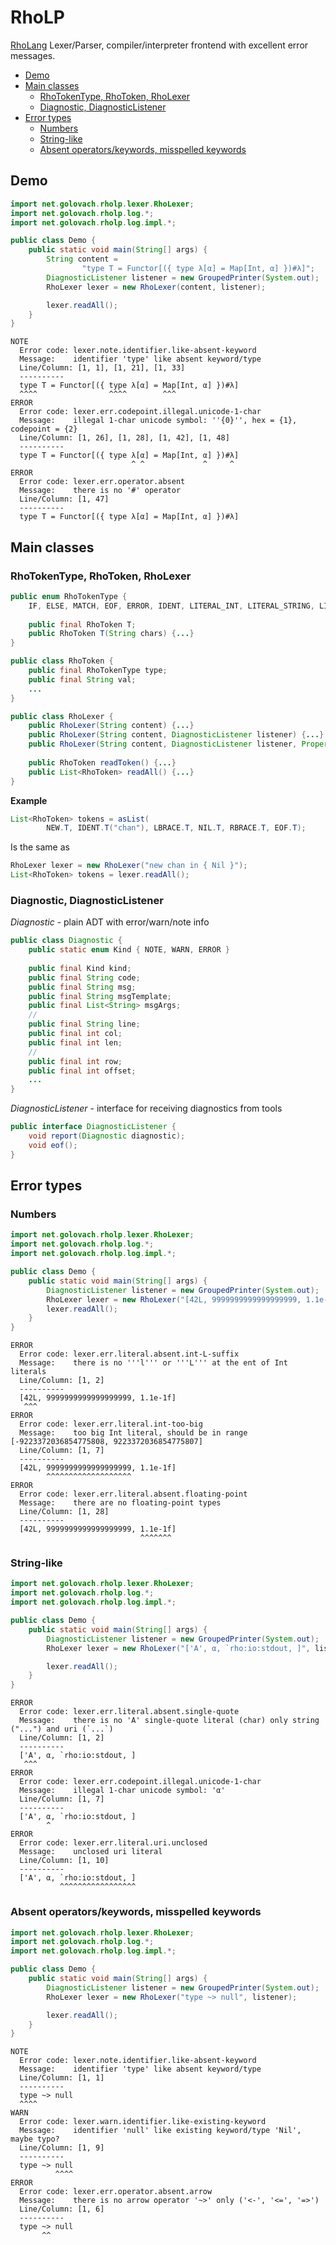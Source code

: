 # RhoLP
[RhoLang](https://github.com/rchain/rchain/tree/dev/rholang) Lexer/Parser, compiler/interpreter frontend with excellent error messages.

- [Demo](#demo)
- [Main classes](#main-classes)
  - [RhoTokenType, RhoToken, RhoLexer](#rhotokentype-rhotoken-rholexer)
  - [Diagnostic, DiagnosticListener](#diagnostic-diagnosticlistener)
- [Error types](#error-types)
  - [Numbers](#numbers)
  - [String-like](#string-like)
  - [Absent operators/keywords, misspelled keywords](#absent-operatorskeywords-misspelled-keywords)

## Demo
```java
import net.golovach.rholp.lexer.RhoLexer;
import net.golovach.rholp.log.*;
import net.golovach.rholp.log.impl.*;

public class Demo {
    public static void main(String[] args) {
        String content =
                "type T = Functor[({ type λ[α] = Map[Int, α] })#λ]";
        DiagnosticListener listener = new GroupedPrinter(System.out);
        RhoLexer lexer = new RhoLexer(content, listener);

        lexer.readAll();
    }
}
```
```
NOTE
  Error code: lexer.note.identifier.like-absent-keyword
  Message:    identifier 'type' like absent keyword/type
  Line/Column: [1, 1], [1, 21], [1, 33]
  ----------
  type T = Functor[({ type λ[α] = Map[Int, α] })#λ]
  ^^^^                ^^^^        ^^^              
ERROR
  Error code: lexer.err.codepoint.illegal.unicode-1-char
  Message:    illegal 1-char unicode symbol: ''{0}'', hex = {1}, codepoint = {2}
  Line/Column: [1, 26], [1, 28], [1, 42], [1, 48]
  ----------
  type T = Functor[({ type λ[α] = Map[Int, α] })#λ]
                           ^ ^             ^     ^ 
ERROR
  Error code: lexer.err.operator.absent
  Message:    there is no '#' operator
  Line/Column: [1, 47]
  ----------
  type T = Functor[({ type λ[α] = Map[Int, α] })#λ]
```

## Main classes

### RhoTokenType, RhoToken, RhoLexer
```java
public enum RhoTokenType {
    IF, ELSE, MATCH, EOF, ERROR, IDENT, LITERAL_INT, LITERAL_STRING, LITERAL_URI, ...
    
    public final RhoToken T;
    public RhoToken T(String chars) {...}
}
```
```java
public class RhoToken {
    public final RhoTokenType type;
    public final String val;
    ...
}
```
```java
public class RhoLexer {
    public RhoLexer(String content) {...}
    public RhoLexer(String content, DiagnosticListener listener) {...}
    public RhoLexer(String content, DiagnosticListener listener, Properties messages) {...}
    
    public RhoToken readToken() {...}
    public List<RhoToken> readAll() {...}
}
```

**Example**
```java
List<RhoToken> tokens = asList(
        NEW.T, IDENT.T("chan"), LBRACE.T, NIL.T, RBRACE.T, EOF.T);
```
Is the same as
```java
RhoLexer lexer = new RhoLexer("new chan in { Nil }");
List<RhoToken> tokens = lexer.readAll();
```

### Diagnostic, DiagnosticListener
*Diagnostic* - plain ADT with error/warn/note info
```java
public class Diagnostic {
    public static enum Kind { NOTE, WARN, ERROR }
    
    public final Kind kind;
    public final String code;
    public final String msg;
    public final String msgTemplate;
    public final List<String> msgArgs;
    //
    public final String line;
    public final int col;
    public final int len;
    //
    public final int row;
    public final int offset;
    ...
}
```

*DiagnosticListener* - interface for receiving diagnostics from tools
```java
public interface DiagnosticListener {
    void report(Diagnostic diagnostic);
    void eof();
}
```

## Error types

### Numbers
```java
import net.golovach.rholp.lexer.RhoLexer;
import net.golovach.rholp.log.*;
import net.golovach.rholp.log.impl.*;

public class Demo {
    public static void main(String[] args) {
        DiagnosticListener listener = new GroupedPrinter(System.out);
        RhoLexer lexer = new RhoLexer("[42L, 9999999999999999999, 1.1e-1f]", listener);
        lexer.readAll();
    }
}
```
```
ERROR
  Error code: lexer.err.literal.absent.int-L-suffix
  Message:    there is no '''l''' or '''L''' at the ent of Int literals
  Line/Column: [1, 2]
  ----------
  [42L, 9999999999999999999, 1.1e-1f]
   ^^^                               
ERROR
  Error code: lexer.err.literal.int-too-big
  Message:    too big Int literal, should be in range [-9223372036854775808, 9223372036854775807]
  Line/Column: [1, 7]
  ----------
  [42L, 9999999999999999999, 1.1e-1f]
        ^^^^^^^^^^^^^^^^^^^
ERROR
  Error code: lexer.err.literal.absent.floating-point
  Message:    there are no floating-point types
  Line/Column: [1, 28]
  ----------
  [42L, 9999999999999999999, 1.1e-1f]
                             ^^^^^^^         
```

### String-like
```java
import net.golovach.rholp.lexer.RhoLexer;
import net.golovach.rholp.log.*;
import net.golovach.rholp.log.impl.*;

public class Demo {
    public static void main(String[] args) {
        DiagnosticListener listener = new GroupedPrinter(System.out);
        RhoLexer lexer = new RhoLexer("['A', α, `rho:io:stdout, ]", listener);

        lexer.readAll();
    }
}
```
```
ERROR
  Error code: lexer.err.literal.absent.single-quote
  Message:    there is no 'A' single-quote literal (char) only string ("...") and uri (`...`)
  Line/Column: [1, 2]
  ----------
  ['A', α, `rho:io:stdout, ]
   ^^^    
ERROR
  Error code: lexer.err.codepoint.illegal.unicode-1-char
  Message:    illegal 1-char unicode symbol: 'α'
  Line/Column: [1, 7]
  ----------
  ['A', α, `rho:io:stdout, ]
        ^                   
ERROR
  Error code: lexer.err.literal.uri.unclosed
  Message:    unclosed uri literal
  Line/Column: [1, 10]
  ----------
  ['A', α, `rho:io:stdout, ]
           ^^^^^^^^^^^^^^^^^
```

### Absent operators/keywords, misspelled keywords 
```java
import net.golovach.rholp.lexer.RhoLexer;
import net.golovach.rholp.log.*;
import net.golovach.rholp.log.impl.*;

public class Demo {
    public static void main(String[] args) {
        DiagnosticListener listener = new GroupedPrinter(System.out);
        RhoLexer lexer = new RhoLexer("type ~> null", listener);

        lexer.readAll();
    }
}
```
```
NOTE
  Error code: lexer.note.identifier.like-absent-keyword
  Message:    identifier 'type' like absent keyword/type
  Line/Column: [1, 1]
  ----------
  type ~> null
  ^^^^        
WARN
  Error code: lexer.warn.identifier.like-existing-keyword
  Message:    identifier 'null' like existing keyword/type 'Nil', maybe typo?
  Line/Column: [1, 9]
  ----------
  type ~> null
          ^^^^
ERROR
  Error code: lexer.err.operator.absent.arrow
  Message:    there is no arrow operator '~>' only ('<-', '<=', '=>')
  Line/Column: [1, 6]
  ----------
  type ~> null
       ^^               
```
